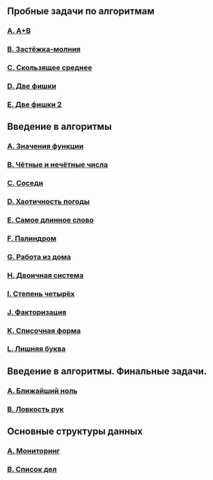 ## Пробные задачи по алгоритмам

### [A. A+B](https://github.com/bitbybit/algorithms/blob/main/sample/a_plus_b/)

### [B. Застёжка-молния](https://github.com/bitbybit/algorithms/blob/main/sample/zipper/)

### [C. Скользящее среднее](https://github.com/bitbybit/algorithms/blob/main/sample/moving_average/)

### [D. Две фишки](https://github.com/bitbybit/algorithms/blob/main/sample/two_chips/)

### [E. Две фишки 2](https://github.com/bitbybit/algorithms/blob/main/sample/two_chips_2/)

## Введение в алгоритмы

### [A. Значения функции](https://github.com/bitbybit/algorithms/blob/main/intro/function_values/)

### [B. Чётные и нечётные числа](https://github.com/bitbybit/algorithms/blob/main/intro/even_and_odd/)

### [C. Соседи](https://github.com/bitbybit/algorithms/blob/main/intro/neighbours/)

### [D. Хаотичность погоды](https://github.com/bitbybit/algorithms/blob/main/intro/random_weather/)

### [E. Самое длинное слово](https://github.com/bitbybit/algorithms/blob/main/intro/longest_word/)

### [F. Палиндром](https://github.com/bitbybit/algorithms/blob/main/intro/palindrome/)

### [G. Работа из дома](https://github.com/bitbybit/algorithms/blob/main/intro/work_from_home/)

### [H. Двоичная система](https://github.com/bitbybit/algorithms/blob/main/intro/binary_system/)

### [I. Степень четырёх](https://github.com/bitbybit/algorithms/blob/main/intro/power_of_four/)

### [J. Факторизация](https://github.com/bitbybit/algorithms/blob/main/intro/factorization/)

### [K. Списочная форма](https://github.com/bitbybit/algorithms/blob/main/intro/list_form/)

### [L. Лишняя буква](https://github.com/bitbybit/algorithms/blob/main/intro/extra_letter/)

## Введение в алгоритмы. Финальные задачи.

### [A. Ближайший ноль](https://github.com/bitbybit/algorithms/blob/main/intro_final/nearest_zero/)

### [B. Ловкость рук](https://github.com/bitbybit/algorithms/blob/main/intro_final/prestidigitation/)

## Основные структуры данных

### [A. Мониторинг](https://github.com/bitbybit/algorithms/blob/main/data_types/monitoring/)

### [B. Список дел](https://github.com/bitbybit/algorithms/blob/main/data_types/todo_list/)

